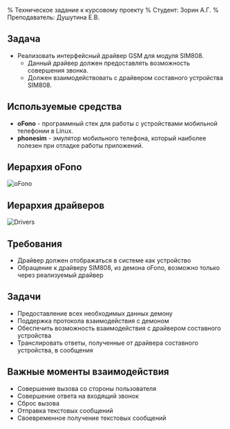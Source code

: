 % Техническое задание к курсовому проекту
% Студент: Зорин А.Г.
% Преподаватель: Душутина Е.В.

## Задача

* Реализовать интерфейсный драйвер GSM для модуля SIM808.  
	* Данный драйвер должен предоставлять возможность совершения звонка.  
	* Должен взаимодействовать с драйвером составного устройства SIM808.  

## Используемые средства

* **oFono** - программный стек для работы с устройствами мобильной телефонии в Linux.
* **phonesim** - эмулятор мобильного телефона, который наиболее полезен при отладке работы приложений.

## Иерархия oFono

![oFono](Untitled.jpg)

## Иерархия драйверов

![Drivers](dv6KDaOgNLQ.jpg)

## Требования

* Драйвер должен отображаться в системе как устройство
* Обращение к драйверу SIM808, из демона oFono, возможно только через реализуемый драйвер

## Задачи

* Предоставление всех необходимых данных демону
* Поддержка протокола взаимодействия с демоном
* Обеспечить возможность взаимодействия с драйвером составного устройства
* Транслировать ответы, полученные от драйвера составного устройства, в сообщения

## Важные моменты взаимодействия

* Совершение вызова со стороны пользователя
* Совершение ответа на входящий звонок
* Сброс вызова
* Отправка текстовых сообщений
* Своевременное получение текстовых сообщений
